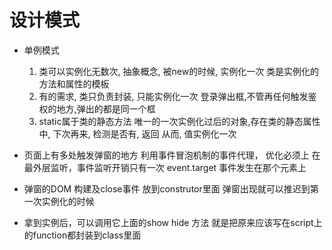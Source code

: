 # 设计模式

- 单例模式
    1. 类可以实例化无数次, 抽象概念, 被new的时候, 实例化一次
        类是实例化的方法和属性的模板
    2. 有的需求, 类只负责封装, 只能实例化一次
        登录弹出框,不管再任何触发鉴权的地方,弹出的都是同一个框
    3. static属于类的静态方法
        唯一的一次实例化过后的对象,存在类的静态属性中,
        下次再来, 检测是否有, 返回
        从而, 值实例化一次

- 页面上有多处触发弹窗的地方
    利用事件冒泡机制的事件代理， 优化必须上
    在最外层监听，事件监听开销只有一次
    event.target 事件发生在那个元素上

- 弹窗的DOM 构建及close事件 放到construtor里面
    弹窗出现就可以推迟到第一次实例化的时候

- 拿到实例后，可以调用它上面的show  hide 方法 
    就是把原来应该写在script上的function都封装到class里面